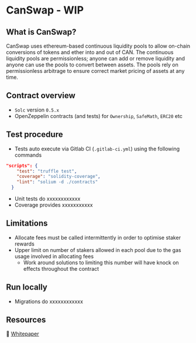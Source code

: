 # CanSwap - WIP

## What is CanSwap?
CanSwap uses ethereum-based continuous liquidity pools to allow on-chain conversions of tokens and ether into and out of CAN. 
The continuous liquidity pools are permissionless; anyone can add or remove liquidity and anyone can use the pools to convert between assets. 
The pools rely on permissionless arbitrage to ensure correct market pricing of assets at any time. 


## Contract overview
 - `Solc` version `0.5.x`
 - OpenZeppelin contracts (and tests) for `Ownership`, `SafeMath`, `ERC20` etc 

## Test procedure
 - Tests auto execute via Gitlab CI (`.gitlab-ci.yml`) using the following commands 

```json
"scripts": {
    "test": "truffle test",
    "coverage": "solidity-coverage",
    "lint": "solium -d ./contracts"
  }
```
 - Unit tests do xxxxxxxxxxxx
 - Coverage provides xxxxxxxxxxx

## Limitations
 - Allocate fees must be called intermittently in order to optimise staker rewards
 - Upper limit on number of stakers allowed in each pool due to the gas usage involved in allocating fees
   - Work around solutions to limiting this number will have knock on effects throughout the contract

## Run locally
 - Migrations do xxxxxxxxxxxx

## Resources
:page_with_curl: [Whitepaper](https://github.com/canyaio/canswap-contracts/blob/master/resources/Whitepaper.pdf)

